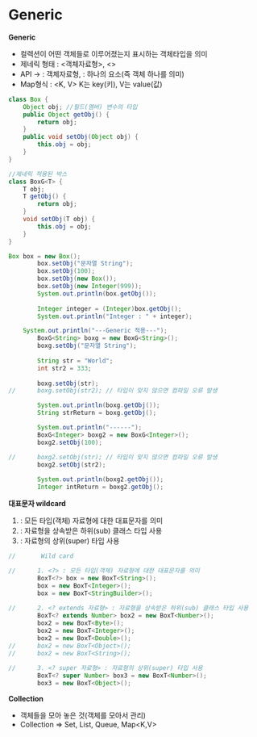 # Generic

**Generic**
- 컬렉션이 어떤 객체들로 이루어졌는지 표시하는 객체타입을 의미
- 제네릭 형태 : <객체자료형>, <>
- API -> <T> : 객체자료형, <E> : 하나의 요소(즉 객체 하나를 의미)
- Map형식 : <K, V> K는 key(키), V는 value(값)

```java
class Box {
	Object obj; //필드(멤버) 변수의 타입
	public Object getObj() {
		return obj;
	}
	public void setObj(Object obj) {
		this.obj = obj;
	}
}
```
```java
//제네릭 적용된 박스
class BoxG<T> {
	T obj;
	T getObj() {
		return obj;
	}
	void setObj(T obj) {
		this.obj = obj;
	}
}
```
```java
Box box = new Box();
		box.setObj("문자열 String");
		box.setObj(100);
		box.setObj(new Box());
		box.setObj(new Integer(999));
		System.out.println(box.getObj());
		
		Integer integer = (Integer)box.getObj();
		System.out.println("Integer : " + integer);
```
```java
	System.out.println("---Generic 적용---");
		BoxG<String> boxg = new BoxG<String>();
		boxg.setObj("문자열 String");
		
		String str = "World";
		int str2 = 333;
		
		boxg.setObj(str);
//		boxg.setObj(str2); // 타입이 맞지 않으면 컴파일 오류 발생

		System.out.println(boxg.getObj());
		String strReturn = boxg.getObj();

		System.out.println("------");
		BoxG<Integer> boxg2 = new BoxG<Integer>();
		boxg2.setObj(100);

//		boxg2.setObj(str); // 타입이 맞지 않으면 컴파일 오류 발생
		boxg2.setObj(str2);
		
		System.out.println(boxg2.getObj());
		Integer intReturn = boxg2.getObj();
```

**대표문자 wildcard**
1. <?> : 모든 타입(객체) 자료형에 대한 대표문자를 의미
2. <? extends 자료형> : 자료형을 상속받은 하위(sub) 클래스 타입 사용
3. <? super 자료형> : 자료형의 상위(super) 타입 사용           

```java
//		 Wild card 

//		1. <?> : 모든 타입(객체) 자료형에 대한 대표문자를 의미
		BoxT<?> box = new BoxT<String>();
		box = new BoxT<Integer>();
		box = new BoxT<StringBuilder>();
		
//		2. <? extends 자료형> : 자료형을 상속받은 하위(sub) 클래스 타입 사용
		BoxT<? extends Number> box2 = new BoxT<Number>();
		box2 = new BoxT<Byte>();
		box2 = new BoxT<Integer>();
		box2 = new BoxT<Double>();
//		box2 = new BoxT<Object>(); 
//		box2 = new BoxT<String>(); 
		
//		3. <? super 자료형> : 자료형의 상위(super) 타입 사용  
		BoxT<? super Number> box3 = new BoxT<Number>();
		box3 = new BoxT<Object>();
```


**Collection**
- 객체들을 모아 놓은 것(객체를 모아서 관리)
- Collection<E> => Set<E>, List<E>, Queue<E>, Map<K,V>



